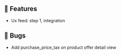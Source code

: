 ## 🚀 Features

- Ux feed: step 1, integration


## 🐛 Bugs

- Add purchase_price_tax on product offer detail view